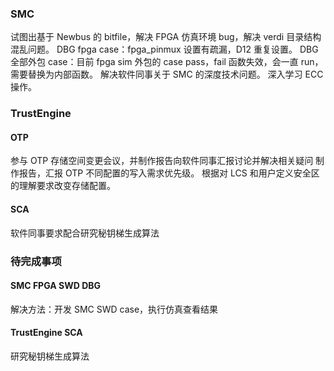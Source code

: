 ### SMC

试图出基于 Newbus 的 bitfile，解决 FPGA 仿真环境 bug，解决 verdi 目录结构混乱问题。
DBG fpga case：fpga_pinmux 设置有疏漏，D12 重复设置。
DBG 全部外包 case：目前 fpga sim 外包的 case pass，fail 函数失效，会一直 run，需要替换为内部函数。
解决软件同事关于 SMC 的深度技术问题。
深入学习 ECC 操作。

### TrustEngine

#### OTP

参与 OTP 存储空间变更会议，并制作报告向软件同事汇报讨论并解决相关疑问
制作报告，汇报 OTP 不同配置的写入需求优先级。
根据对 LCS 和用户定义安全区的理解要求改变存储配置。

#### SCA

软件同事要求配合研究秘钥梯生成算法

### 待完成事项

#### SMC FPGA SWD DBG

解决方法：开发 SMC SWD case，执行仿真查看结果

#### TrustEngine SCA

研究秘钥梯生成算法
